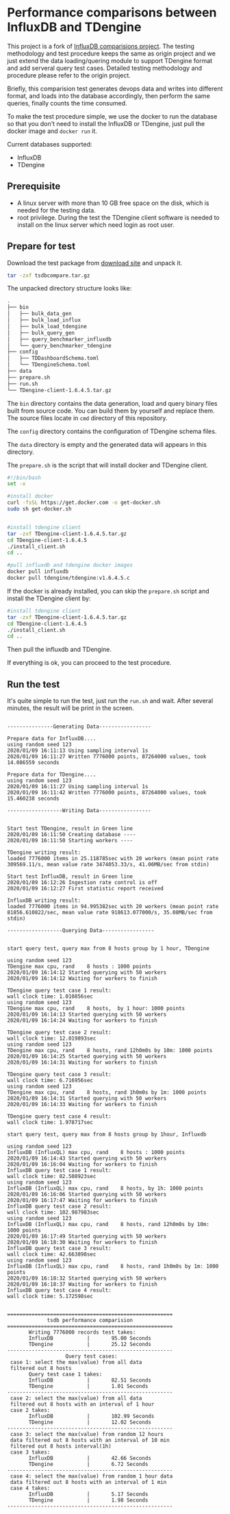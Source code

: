 # Performance comparisons between InfluxDB and TDengine
This project is a fork of [InfluxDB comparisions project](https://github.com/influxdata/influxdb-comparisons). The testing methodology and test procedure keeps the same as origin project and we just extend the data loading/quering module to support TDengine format and add serveral query test cases. Detailed testing methodology and procedure please refer to the origin project.

Briefly, this comparision test generates devops data and writes into different format, and loads into the database accordingly, then perform the same queries, finally counts the time consumed.

To make the test procedure simple, we use the docker to run the database so that you don't need to install the InfluxDB or TDengine, just pull the docker image and `docker run` it.

Current databases supported:

+ InfluxDB
+ TDengine

## Prerequisite

- A linux server with more than 10 GB free space on the disk, which is needed for the testing data.
- root privilege. During the test the TDengine client software is needed to install on the linux server which need login as root user.

## Prepare for test

Download the test package from [download site](http://39.99.229.192/download/tsdbcompare.tar.gz) and unpack it.
```sh
tar -zxf tsdbcompare.tar.gz
```
The unpacked directory structure looks like:
```sh
.
├── bin
│   ├── bulk_data_gen
│   ├── bulk_load_influx
│   ├── bulk_load_tdengine
│   ├── bulk_query_gen
│   ├── query_benchmarker_influxdb
│   └── query_benchmarker_tdengine
├── config
│   ├── TDDashboardSchema.toml
│   └── TDengineSchema.toml
├── data
├── prepare.sh
├── run.sh
└── TDengine-client-1.6.4.5.tar.gz
```
The `bin` directory contains the data generation, load and query binary files built from source code. You can build them by yourself and replace them. The source files locate in `cmd` directory of this repository. 

The `config` directory contains the configuration of TDengine schema files.

The `data` directory is empty and the generated data will appears in this directory.

The `prepare.sh` is the script that will install docker and TDengine client.
```sh
#!/bin/bash
set -x

#install docker
curl -fsSL https://get.docker.com -o get-docker.sh
sudo sh get-docker.sh


#install tdengine client
tar -zxf TDengine-client-1.6.4.5.tar.gz
cd TDengine-client-1.6.4.5
./install_client.sh
cd ..

#pull influxdb and tdengine docker images
docker pull influxdb 
docker pull tdengine/tdengine:v1.6.4.5.c 
```
If the docker is already installed, you can skip the `prepare.sh` script and install the TDengine client by:
```sh
#install tdengine client
tar -zxf TDengine-client-1.6.4.5.tar.gz
cd TDengine-client-1.6.4.5
./install_client.sh
cd ..
```
Then pull the influxdb and TDengine.

If everything is ok, you can proceed to the test procedure.

## Run the test

It's quite simple to run the test, just run the `run.sh` and wait. After several minutes, the result will be print in the screen.

```

---------------Generating Data-----------------

Prepare data for InfluxDB....
using random seed 123
2020/01/09 16:11:13 Using sampling interval 1s
2020/01/09 16:11:27 Written 7776000 points, 87264000 values, took 14.086559 seconds

Prepare data for TDengine....
using random seed 123
2020/01/09 16:11:27 Using sampling interval 1s
2020/01/09 16:11:42 Written 7776000 points, 87264000 values, took 15.460238 seconds

------------------Writing Data-----------------


Start test TDengine, result in Green line
2020/01/09 16:11:50 Creating database ----
2020/01/09 16:11:50 Starting workers ----

TDengine writing result:
loaded 7776000 items in 25.118785sec with 20 workers (mean point rate 309569.11/s, mean value rate 3474053.33/s, 41.06MB/sec from stdin)

Start test InfluxDB, result in Green line
2020/01/09 16:12:26 Ingestion rate control is off
2020/01/09 16:12:27 First statistic report received

InfluxDB writing result:
loaded 7776000 items in 94.995382sec with 20 workers (mean point rate 81856.610822/sec, mean value rate 918613.077000/s, 35.08MB/sec from stdin)

------------------Querying Data-----------------


start query test, query max from 8 hosts group by 1 hour, TDengine

using random seed 123
TDengine max cpu, rand    8 hosts : 1000 points
2020/01/09 16:14:12 Started querying with 50 workers
2020/01/09 16:14:12 Waiting for workers to finish

TDengine query test case 1 result:
wall clock time: 1.010856sec
using random seed 123
TDengine max cpu, rand    8 hosts,  by 1 hour: 1000 points
2020/01/09 16:14:13 Started querying with 50 workers
2020/01/09 16:14:24 Waiting for workers to finish

TDengine query test case 2 result:
wall clock time: 12.019893sec
using random seed 123
TDengine max cpu, rand    8 hosts, rand 12h0m0s by 10m: 1000 points
2020/01/09 16:14:25 Started querying with 50 workers
2020/01/09 16:14:31 Waiting for workers to finish

TDengine query test case 3 result:
wall clock time: 6.716956sec
using random seed 123
TDengine max cpu, rand    8 hosts, rand 1h0m0s by 1m: 1000 points
2020/01/09 16:14:31 Started querying with 50 workers
2020/01/09 16:14:33 Waiting for workers to finish

TDengine query test case 4 result:
wall clock time: 1.978717sec

start query test, query max from 8 hosts group by 1hour, Influxdb

using random seed 123
InfluxDB (InfluxQL) max cpu, rand    8 hosts : 1000 points
2020/01/09 16:14:43 Started querying with 50 workers
2020/01/09 16:16:04 Waiting for workers to finish
InfluxDB query test case 1 result:
wall clock time: 82.508923sec
using random seed 123
InfluxDB (InfluxQL) max cpu, rand    8 hosts, by 1h: 1000 points
2020/01/09 16:16:06 Started querying with 50 workers
2020/01/09 16:17:47 Waiting for workers to finish
InfluxDB query test case 2 result:
wall clock time: 102.987983sec
using random seed 123
InfluxDB (InfluxQL) max cpu, rand    8 hosts, rand 12h0m0s by 10m: 1000 points
2020/01/09 16:17:49 Started querying with 50 workers
2020/01/09 16:18:30 Waiting for workers to finish
InfluxDB query test case 3 result:
wall clock time: 42.663898sec
using random seed 123
InfluxDB (InfluxQL) max cpu, rand    8 hosts, rand 1h0m0s by 1m: 1000 points
2020/01/09 16:18:32 Started querying with 50 workers
2020/01/09 16:18:37 Waiting for workers to finish
InfluxDB query test case 4 result:
wall clock time: 5.172598sec


======================================================
             tsdb performance comparision             
======================================================
       Writing 7776000 records test takes:          
       InfluxDB           |       95.00 Seconds    
       TDengine           |       25.12 Seconds    
------------------------------------------------------
                   Query test cases:                
 case 1: select the max(value) from all data    
 filtered out 8 hosts                                 
       Query test case 1 takes:                      
       InfluxDB           |       82.51 Seconds    
       TDengine           |       1.01 Seconds    
------------------------------------------------------
 case 2: select the max(value) from all data          
 filtered out 8 hosts with an interval of 1 hour     
 case 2 takes:                                       
       InfluxDB           |       102.99 Seconds    
       TDengine           |       12.02 Seconds    
------------------------------------------------------
 case 3: select the max(value) from random 12 hours
 data filtered out 8 hosts with an interval of 10 min         
 filtered out 8 hosts interval(1h)                   
 case 3 takes:                                       
       InfluxDB           |       42.66 Seconds    
       TDengine           |       6.72 Seconds    
------------------------------------------------------
 case 4: select the max(value) from random 1 hour data  
 data filtered out 8 hosts with an interval of 1 min         
 case 4 takes:                                        
       InfluxDB           |       5.17 Seconds    
       TDengine           |       1.98 Seconds    
------------------------------------------------------
```
